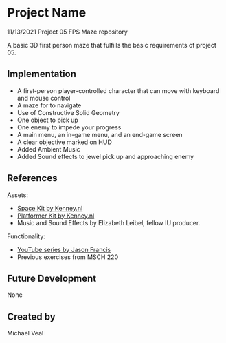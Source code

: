 # Project Name
11/13/2021 Project 05 FPS Maze repository

A basic 3D first person maze that fulfills the basic requirements of project 05. 

## Implementation
- A first-person player-controlled character that can move with keyboard and mouse control
- A maze for to navigate
- Use of Constructive Solid Geometry
- One object to pick up
- One enemy to impede your progress
- A main menu, an in-game menu, and an end-game screen
- A clear objective marked on HUD
- Added Ambient Music
- Added Sound effects to jewel pick up and approaching enemy

## References
Assets:
- [Space Kit by Kenney.nl](https://kenney.nl/assets/space-kit)
- [Platformer Kit by Kenney.nl](https://kenney.nl/assets/platformer-kit)
- Music and Sound Effects by Elizabeth Leibel, fellow IU producer.

Functionality:
- [YouTube series by Jason Francis](https://www.youtube.com/watch?v=JHHtF_al2QM&list=PL3V-_hJz2cV-Z-fjiYDZoZy56jzT7Gux8&index=1)
- Previous exercises from MSCH 220

## Future Development
None

## Created by
Michael Veal
